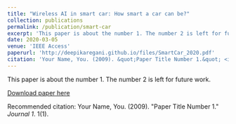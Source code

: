 ```yaml
---
title: "Wireless AI in smart car: How smart a car can be?"
collection: publications
permalink: /publication/smart-car
excerpt: 'This paper is about the number 1. The number 2 is left for future work.'
date: 2020-03-05
venue: 'IEEE Access'
paperurl: 'http://deepikaregani.github.io/files/SmartCar_2020.pdf'
citation: 'Your Name, You. (2009). &quot;Paper Title Number 1.&quot; <i>Journal 1</i>. 1(1).'
---
```

This paper is about the number 1. The number 2 is left for future work.

[Download paper here](http://academicpages.github.io/files/SmartCar_2020.pdf)

Recommended citation: Your Name, You. (2009). "Paper Title Number 1." <i>Journal 1</i>. 1(1).
